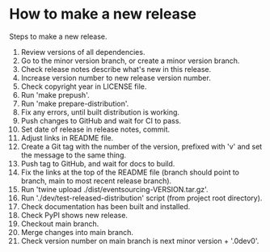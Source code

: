 # How to make a new release

Steps to make a new release.

1. Review versions of all dependencies.
2. Go to the minor version branch, or create a minor version branch.
3. Check release notes describe what's new in this release.
4. Increase version number to new release version number.
5. Check copyright year in LICENSE file.
6. Run 'make prepush'.
7. Run 'make prepare-distribution'.
8. Fix any errors, until built distribution is working.
9. Push changes to GitHub and wait for CI to pass.
10. Set date of release in release notes, commit.
10. Adjust links in README file.
11. Create a Git tag with the number of the version, prefixed with 'v' and set the message to the same thing.
12. Push tag to GitHub, and wait for docs to build.
13. Fix the links at the top of the README file (branch should point to branch, main to most recent release branch).
14. Run 'twine upload ./dist/eventsourcing-VERSION.tar.gz'.
15. Run './dev/test-released-distribution' script (from project root directory).
16. Check documentation has been built and installed.
17. Check PyPI shows new release.
18. Checkout main branch.
19. Merge changes into main branch.
20. Check version number on main branch is next minor version + '.0dev0'.
